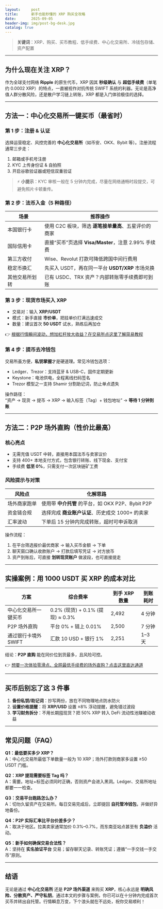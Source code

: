 ```yaml
---
layout:     post
title:      新手也能秒懂的 XRP 购买全攻略
date:       2025-09-05
header-img: img/post-bg-desk.jpg
catalog: true
---
```


> **关键词**：XRP、购买、买币教程、低手续费、中心化交易所、冷钱包存储、资产配置

---

## 为什么现在关注 XRP？
作为全球支付网络 **Ripple** 的原生代币，XRP 因其 **秒级确认** 与 **超低手续费**（单笔约 0.0002 XRP）的特点，一直被视作对抗传统 SWIFT 系统的利器。无论是高净值人群分散风险，还是散户学习链上转账，XRP 都是入门体验极佳的选择。

---

## 方法一：中心化交易所一键买币（最省时）

### 第 1 步：注册 & 认证
选择运营稳定、风控完善的 **中心化交易所**（如币安、OKX、Bybit 等）。注册流程通常三步走：
1. 邮箱或手机号注册
2. KYC 上传身份证 & 自拍照
3. 开启谷歌验证器或短信双重验证

> ⚡ **小提示**：KYC 审核一般在 5 分钟内完成，尽量在网络通畅时段提交，可避免照片卡顿重传。

### 第 2 步：法币入金（5 种路径）
| 场景 | 推荐操作 |
|---|---|
| 本国银行卡 | 使用 C2C 板块，筛选 **逐笔接单量高**、五星评价的商家 |
| 国际信用卡 | 直接“买币”页选择 **Visa/Master**，注意 2.99% 手续费 |
| 第三方收付 | Wise、Revolut 打款可降低跨国中间行费用 |
| 稳定币换汇 | 先买入 USDT，再在同一平台 **USDT/XRP** 市场兑换 |
| 其他交易所划转 | 已有 USDC、TRX 资产？内部转账零手续费即可到账 |

### 第 3 步：现货市场买入 XRP
- 交易对：输入 **XRP/USDT**  
- 模式：新手直接 **市价单**，把挂单价打满迅速成交  
- 数量：建议首次 **50 USDT** 试水，熟练后再加仓

👉 [根据行情瞬间波动，想加杠杆放大收益？在交易所点这里了解简易教程](https://okxdog.com/)

### 第 4 步：提币去冷钱包
交易所虽方便，**私钥掌握**才是硬道理。常见冷钱包选项：
- Ledger、Trezor：支持蓝牙 & USB-C，固件定期更新  
- Keystone：电池供电，全程离线扫码签名  
- Trezor 模型之一支持 Shamir 分割助记词，防止单点遗失

操作路径：  
“资产 → 现货 → 提币 → XRP → 输入标签（Tag）+ 钱包地址”  → **等待 1 分钟到账**

---

## 方法二：P2P 场外直购（性价比最高）

### 核心亮点
- 无需充值 USDT 中转，直接用本国法币与卖家议价  
- 支持 400+ 本地支付方式，包含银行转账、线下现金、支付宝  
- 手续费 **低至 0%**，只需支付一次区块链矿工费

### 风险提示与对策
| 风险点 | 化解思路 |
|---|---|
| 场外商家跑单 | 使用带 **中介托管** 的平台，如 OKX P2P、Bybit P2P |
| 资金链合规 | 选择完成 **商业账户认证**、历史成交 1000+ 的卖家 |
| 汇率波动 | 下单后 15 分钟内完成转账，超时可申诉取消 |

操作流程：
1. 在平台筛选报价最优商家 → 输入买币金额 → 下单  
2. 聊天窗口确认收款账户 → 打款后填写凭证 → 对方放币  
3. 资产到账后，可直接 **划转现货账户** 做波段，也可直接提走

---

## 实操案例：用 1000 USDT 买 XRP 的成本对比

| 方案 | 综合费率 | 到手 XRP 数量 | 到账耗时 |
|---|---|---|---|
| 中心化交易所一键买币 | 0.2% (现货) + 0.1% (提现) ≈ 0.3% | 2,492 | 4 分钟 |
| P2P 场外直购 | 平台 0% + 链上 0.01% | 2,500 | 7 分钟 |
| 通过银行卡境外 SWIFT | 汇款 10 USD + 银行 1% | 2,251 | 1–3 天 |

结论：**P2P 直购** 能在同价位到货最多，且风险可控。

👉 [想要一次体验零滑点、全网最低手续费的场外直购？点击这里直达通道](https://okxdog.com/)

---

## 买币后别忘了这 3 件事

1. **备份私钥/助记词**：抄写两份，放在不同物理地点防水防火  
2. **设置价格提醒**：将 **XRP/USD** 设置 ±8% 浮动提醒，避免错过波段  
3. **学习财务拆分**：不用长期囤现货？把 50% XRP 转入 DeFi 流动性池赚被动收益

---

## 常见问题（FAQ）

**Q1：最低要买多少 XRP？**  
A：中心化交易所最低下单数量一般为 10 XRP；场外打款则商家多设置 ≥50 USDT 门槛。

**Q2：XRP 提现需要标签 Tag 吗？**  
A：需要。地址+标签必须同时正确，否则资产会进入黑洞。Ledger、交易所地址都要一一检查。

**Q3：交易平台跑路怎么办？**  
A：切勿久留资产在交易所。每日交易完成后，立即提回 **自托管冷钱包**，并做好异地备份。

**Q4：P2P 实际汇率比平台价差多少？**  
A：取决于地区。拉美卖家通常加价 0.3%–0.7%，而东南亚站点甚至有 **负溢价** 活动。

**Q5：新手如何确保交易合法性？**  
A：坚持在 **实名验证平台** 交易；留存聊天记录、转账凭证；遵循“一手交钱一手交币”原则。

---

## 结语
无论是通过 **中心化交易所** 还是 **P2P 场外渠道** 来购买 **XRP**，核心永远是 **明确风险、分散资产、严守私钥**。通过本文的步骤与案例，你已可以在十分钟内完成首次买币并转出自托管。行情瞬息万变，下个浪头就在不远处，祝你交易顺利！